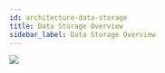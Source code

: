 ```yaml
---
id: architecture-data-storage
title: Data Storage Overview
sidebar_label: Data Storage Overview
---
```


![](architecture/architecture-data-storage.png)
